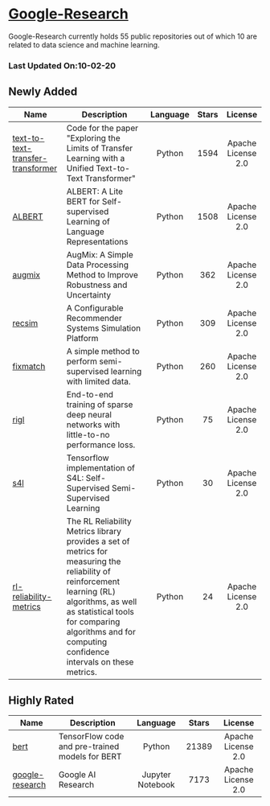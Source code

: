 # [Google-Research](https://github.com/google-research)

Google-Research currently holds 55 public repositories out of which 10 are related to data science and machine learning.

 ### Last Updated On:10-02-20

## Newly Added

| Name | Description | Language | Stars | License |
| ---- | ----------- | :--------: | :-----: | :-------: |
| [text-to-text-transfer-transformer](https://github.com/google-research/text-to-text-transfer-transformer) | Code for the paper "Exploring the Limits of Transfer Learning with a Unified Text-to-Text Transformer" | Python | 1594 | Apache License 2.0 |
| [ALBERT](https://github.com/google-research/ALBERT) | ALBERT: A Lite BERT for Self-supervised Learning of Language Representations | Python | 1508 | Apache License 2.0 |
| [augmix](https://github.com/google-research/augmix) | AugMix: A Simple Data Processing Method to Improve Robustness and Uncertainty | Python | 362 | Apache License 2.0 |
| [recsim](https://github.com/google-research/recsim) |  A Configurable Recommender Systems Simulation Platform | Python | 309 | Apache License 2.0 |
| [fixmatch](https://github.com/google-research/fixmatch) | A simple method to perform semi-supervised learning with limited data. | Python | 260 | Apache License 2.0 |
| [rigl](https://github.com/google-research/rigl) | End-to-end training of sparse deep neural networks with little-to-no performance loss.  | Python | 75 | Apache License 2.0 |
| [s4l](https://github.com/google-research/s4l) | Tensorflow implementation of S4L: Self-Supervised Semi-Supervised Learning | Python | 30 | Apache License 2.0 |
| [rl-reliability-metrics](https://github.com/google-research/rl-reliability-metrics) | The RL Reliability Metrics library provides a set of metrics for measuring the reliability of reinforcement learning (RL) algorithms, as well as statistical tools for comparing algorithms and for computing confidence intervals on these metrics. | Python | 24 | Apache License 2.0 |

## Highly Rated

| Name | Description | Language | Stars | License |
| ---- | ----------- | :--------: | :-----: | :-------: |
 | [bert](https://github.com/google-research/bert) | TensorFlow code and pre-trained models for BERT | Python | 21389 | Apache License 2.0 |
| [google-research](https://github.com/google-research/google-research) | Google AI Research | Jupyter Notebook | 7173 | Apache License 2.0 |
